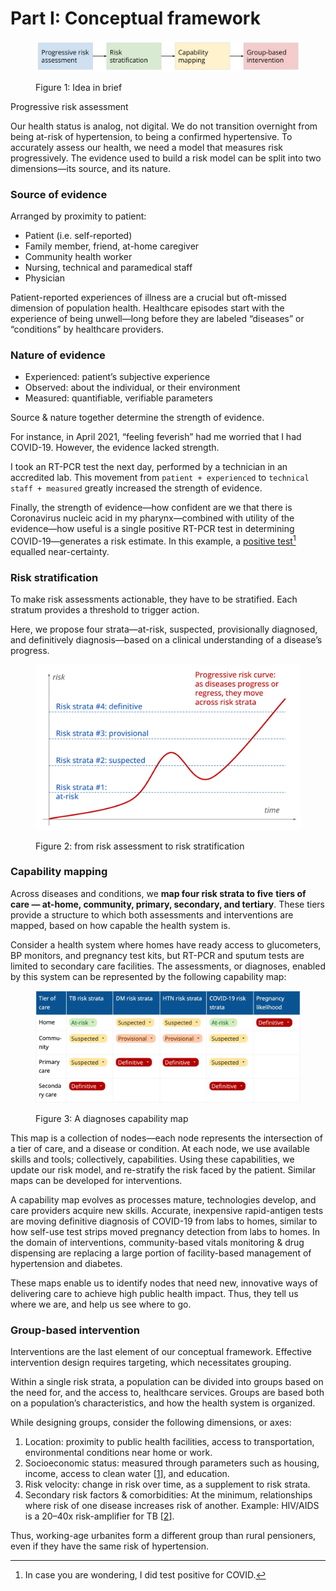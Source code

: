# Part I: Conceptual framework

<figure><img src="../../.gitbook/assets/image (12).png" alt=""><figcaption><p>Figure 1: Idea in brief</p></figcaption></figure>

Progressive risk assessment


Our health status is analog, not digital. We do not transition overnight from  being at-risk of hypertension, to being a confirmed hypertensive. To accurately assess our health, we need a model that measures risk progressively. The evidence used to build a risk model can be split into two dimensions—its source, and its nature.

### Source of evidence

Arranged by proximity to patient:

* Patient (i.e. self-reported)
* Family member, friend, at-home caregiver
* Community health worker
* Nursing, technical and paramedical staff
* Physician

Patient-reported experiences of illness are a crucial but oft-missed dimension of population health. Healthcare episodes start with the experience of being unwell—long before they are labeled “diseases” or “conditions” by healthcare providers.

### Nature of evidence

* Experienced: patient’s subjective experience
* Observed: about the individual, or their environment
* Measured: quantifiable, verifiable parameters

Source & nature together determine the strength of evidence.&#x20;

For instance, in April 2021, “feeling feverish” had me worried that I had COVID-19. However, the evidence lacked strength.&#x20;

I took an RT-PCR test the next day, performed by a technician in an accredited lab. This movement from `patient + experienced` to `technical staff + measured` greatly increased the strength of evidence.

Finally, the strength of evidence—how confident are we that there is Coronavirus nucleic acid in my pharynx—combined with utility of the evidence—how useful is a single positive RT-PCR test in determining COVID-19—generates a risk estimate. In this example, a [positive test](#user-content-fn-1)[^1] equalled near-certainty.

### Risk stratification&#xD;

To make risk assessments actionable, they have to be stratified. Each stratum provides a threshold to trigger action.

Here, we propose four strata—at-risk, suspected, provisionally diagnosed, and definitively diagnosis—based on a clinical understanding of a disease’s progress.

<figure><img src="../../.gitbook/assets/image (11).png" alt=""><figcaption><p>Figure 2: from risk assessment to risk stratification</p></figcaption></figure>

### Capability mapping <a href="#db70" id="db70"></a>

Across diseases and conditions, we **map four risk strata to five** **tiers of care — at-home, community, primary, secondary, and tertiary**. These tiers provide a structure to which both assessments and interventions are mapped, based on how capable the health system is.

Consider a health system where homes have ready access to glucometers, BP monitors, and pregnancy test kits, but RT-PCR and sputum tests are limited to secondary care facilities. The assessments, or diagnoses, enabled by this system can be represented by the following capability map:

<figure><img src="../../.gitbook/assets/image.png" alt=""><figcaption><p>Figure 3: A diagnoses capability map</p></figcaption></figure>

This map is a collection of nodes—each node represents the intersection of a tier of care, and a disease or condition. At each node, we use available skills and tools; collectively, capabilities. Using these capabilities, we update our risk model, and re-stratify the risk faced by the patient. Similar maps can be developed for interventions.

A capability map evolves as processes mature, technologies develop, and care providers acquire new skills. Accurate, inexpensive rapid-antigen tests are moving definitive diagnosis of COVID-19 from labs to homes, similar to how self-use test strips moved pregnancy detection from labs to homes. In the domain of interventions, community-based vitals monitoring & drug dispensing are replacing a large portion of facility-based management of hypertension and diabetes.

These maps enable us to identify nodes that need new, innovative ways of delivering care to achieve high public health impact. Thus, they tell us where we are, and help us see where to go.

### Group-based intervention <a href="#id-3cba" id="id-3cba"></a>

Interventions are the last element of our conceptual framework. Effective intervention design requires targeting, which necessitates grouping.

Within a single risk strata, a population can be divided into groups based on the need for, and the access to, healthcare services. Groups are based both on a population’s characteristics, and how the health system is organized.

While designing groups, consider the following dimensions, or axes:

1. Location: proximity to public health facilities, access to transportation, environmental conditions near home or work.
2. Socioeconomic status: measured through parameters such as housing, income, access to clean water \[[1](https://doi.org/10.1080/16549716.2018.1438840)], and education.
3. Risk velocity: change in risk over time, as a supplement to risk strata.
4. Secondary risk factors & comorbidities: At the minimum, relationships where risk of one disease increases risk of another. Example: HIV/AIDS is a 20–40x risk-amplifier for TB \[[2](https://www.ncbi.nlm.nih.gov/pmc/articles/PMC3685687)].

Thus, working-age urbanites form a different group than rural pensioners, even if they have the same risk of hypertension.

[^1]: In case you are wondering, I did test positive for COVID.
